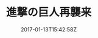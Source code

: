 ---
title: 進撃の巨人再襲来
draft: false
tags: [rnn, neural network, dl, ml]
category: ML
date: "2017-01-13T15:42:58Z"
cover: "cover2.png"
img: "./16news_02.png"
link: "https://mp.weixin.qq.com/s?__biz=MzI5ODQxMjIzMw==&mid=2247484186&idx=1&sn=e7b88a6f72ded8085be598d290533791&chksm=eca772bcdbd0fbaa327ebdc2cd0809904806c1ad8eed8591ffcaa5c910d28d758bab18a71200&mpshare=1&scene=1&srcid=0717Lc47WiwhzZ5d01B8NjyK#rd"
---